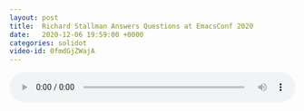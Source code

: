```yaml
---
layout: post
title:  Richard Stallman Answers Questions at EmacsConf 2020
date:   2020-12-06 19:59:00 +0000
categories: solidot
video-id: 0fmdGjZWajA
---
```


<audio src="/assets/f4d4ce05a1a15a9788f282463fe5626f.mp3" style="width: 100%;" controls></audio>

